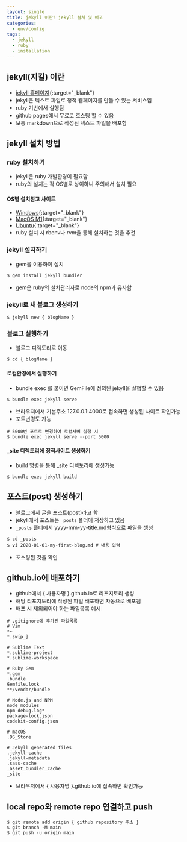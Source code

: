 ```yaml
---
layout: single
title: jekyll 이란? jekyll 설치 및 배포
categories: 
  - env/config
tags: 
  - jekyll
  - ruby
  - installation
---
```


## jekyll(지킬) 이란
- [jekyll 홈페이지](https://jekyllrb-ko.github.io){:target="_blank"}
- jekyll은 텍스트 파일로 정적 웹페이지를 만들 수 있는 서비스임
- ruby 기반에서 실행됨
- github pages에서 무료로 호스팅 할 수 있음
- 보통 markdown으로 작성된 텍스트 파일을 배포함

## jekyll 설치 방법
### ruby 설치하기
- jekyll은 ruby 개발환경이 필요함
- ruby의 설치는 각 OS별로 상이하니 주의해서 설치 필요

#### OS별 설치참고 사이트
- [Windows](https://theorydb.github.io/envops/2019/05/03/envops-blog-github-pages-jekyll/#Ruby%20&%20Jekyll%20%EC%84%A4%EC%B9%98){:target="_blank"}
- [MacOS M1](https://ogaeng.com/jekyll-blog-install/){:target="_blank"}
- [Ubuntu](https://jekyllrb-ko.github.io/docs/installation/ubuntu/){:target="_blank"}
- ruby 설치 시 rbenv나 rvm을 통해 설치하는 것을 추천

### jekyll 설치하기
- gem을 이용하여 설치
```
$ gem install jekyll bundler
```
- gem은 ruby의 설치관리자로 node의 npm과 유사함

### jekyll로 새 블로그 생성하기
```
$ jekyll new { blogName }
```

### 블로그 실행하기
- 블로그 디렉토리로 이동
```
$ cd { blogName }
```

#### 로컬환경에서 실행하기
- bundle exec 를 붙이면 GemFile에 정의된 jekyll을 실행할 수 있음
```
$ bundle exec jekyll serve
```
- 브라우저에서 기본주소 127.0.0.1:4000로 접속하면 생성된 사이트 확인가능
- 포트변경도 가능
```
# 5000번 포트로 변경하여 로컬서버 실행 시
$ bundle exec jekyll serve --port 5000
```

#### _site 디렉토리에 정적사이트 생성하기
- build 명령을 통해 _site 디렉토리에 생성가능
```
$ bundle exec jekyll build
```

## 포스트(post) 생성하기
- 블로그에서 글을 포스트(post)라고 함
- jekyll에서 포스트는 `_posts` 폴더에 저장하고 있음
- `_posts` 폴더에서 yyyy-mm-yy-title.md형식으로 파일을 생성
```
$ cd _posts
$ vi 2020-01-01-my-first-blog.md # 내용 입력
```
- 포스팅된 것을 확인

## github.io에 배포하기
- github에서 { 사용자명 }.github.io로 리포지토리 생성
- 해당 리포지토리에 작성된 파일 배포하면 자동으로 배포됨
- 배포 시 제외되어야 하는 파일목록 예시

```
# .gitignore에 추가된 파일목록
# Vim
*~
*.sw[p_]

# Sublime Text
*.sublime-project
*.sublime-workspace

# Ruby Gem
*.gem
.bundle
Gemfile.lock
**/vendor/bundle

# Node.js and NPM
node_modules
npm-debug.log*
package-lock.json
codekit-config.json

# macOS
.DS_Store

# Jekyll generated files
.jekyll-cache
.jekyll-metadata
.sass-cache
_asset_bundler_cache
_site
```

- 브라우저에서 { 사용자명 }.github.io에 접속하면 확인가능

## local repo와 remote repo 연결하고 push 
```
$ git remote add origin { github repository 주소 }
$ git branch -M main
$ git push -u origin main
```